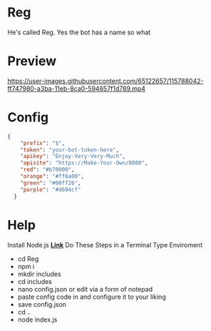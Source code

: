 # Reg

He's called Reg.
Yes the bot has a name so what

# Preview

https://user-images.githubusercontent.com/65122657/115788042-ff747980-a3ba-11eb-8ca0-594657f1d789.mp4


# Config

```json
{
    "prefix": "$",
    "token": "your-bot-token-here",
    "apikey": "Enjoy-Very-Very-Much",
    "apisite": "https://Make-Your-Own/8000",
    "red": "#b70000",
    "orange": "#ff6a00",
    "green": "#00ff26",
    "purple": "#d604cf"
  }
```

# Help

Install Node.js **[Link](https://nodejs.org/en/download/)**
Do These Steps in a Terminal Type Enviroment
- cd Reg
- npm i
- mkdir includes
- cd includes
- nano config.json or edit via a form of notepad
- paste config code in and configure it to your liking
- save config.json
- cd ..
- node index.js
